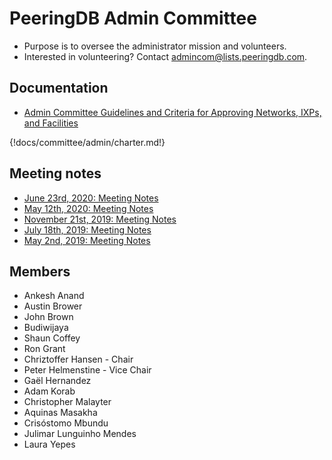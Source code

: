 # PeeringDB Admin Committee

- Purpose is to oversee the administrator mission and volunteers.
- Interested in volunteering? Contact [admincom@lists.peeringdb.com](mailto:admincom@lists.peeringdb.com).

## Documentation

- [Admin Committee Guidelines and Criteria for Approving Networks, IXPs, and Facilities](approval-guidelines)

{!docs/committee/admin/charter.md!}

## Meeting notes

- [June 23rd, 2020: Meeting Notes](notes/2020-06-23_Admin_Committee_Notes.pdf)
- [May 12th, 2020: Meeting Notes](notes/2020-05-12_Admin_Committee_Notes.pdf)
- [November 21st, 2019: Meeting Notes](notes/2019-11-21_Admin_Committee_Notes.pdf)
- [July 18th, 2019: Meeting Notes](notes/2019-07-18_Admin_Committee_Notes.pdf)
- [May 2nd, 2019: Meeting Notes](notes/2019-05-02_Admin_Committee_Notes.pdf)

## Members

- Ankesh Anand
- Austin Brower
- John Brown
- Budiwijaya
- Shaun Coffey
- Ron Grant
- Chriztoffer Hansen - Chair
- Peter Helmenstine - Vice Chair
- Gaël Hernandez
- Adam Korab
- Christopher Malayter
- Aquinas Masakha
- Crisóstomo Mbundu
- Julimar Lunguinho Mendes
- Laura Yepes
